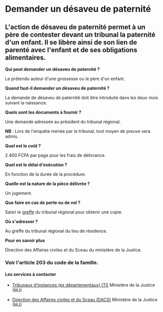 # Demander un désaveu de paternité

L'action de désaveu de paternité permet à un père de contester devant un tribunal la paternité d'un enfant. Il se libère ainsi de son lien de parenté avec l'enfant et de ses obligations alimentaires.
-------------------------------------------------------------------------------------------------------------------------------------------------------------------------------------------------------

**Qui peut demander un désaveu de paternité ?**

Le prétendu auteur d'une grossesse ou le père d'un enfant.  

**Quand faut-il demander un désaveu de paternité ?**

La demande de désaveu de paternité doit être introduite dans les deux mois suivant la naissance.  

**Quels sont les documents à fournir ?**  

Une demande adressée au président du tribunal régional.

**NB** : Lors de l'enquête menée par le tribunal, tout moyen de preuve sera admis.  

**Quel est le coût ?**

2 400 FCFA par page pour les frais de délivrance.

**Quel est le délai d'exécution ?**

En fonction de la durée de la procédure.  

**Quelle est la nature de la pièce délivrèe ?**  

Un jugement.  

**Que faire en cas de perte ou de vol ?**

Saisir le [greffe](../../../services/greffe.md) du tribunal régional pour obtenir une copie.  

**Où s'adresser ?**

Au greffe du tribunal régional du lieu de résidence.  

**Pour en savoir plus**

Direction des Affaires civiles et du Sceau du ministère de la Justice.  

### Voir l'article 203 du code de la famille.

#### Les services à contacter

*   [Tribunaux d'instances (ex départementaux) (TI)](../../../services/tribunaux-dinstances-ex-departementaux-ti.md) Ministère de la Justice (MJ)  
    
*   [Direction des Affaires civiles et du Sceau (DACS)](../../../services/direction-des-affaires-civiles-et-du-sceau-dacs.md) Ministère de la Justice (MJ)